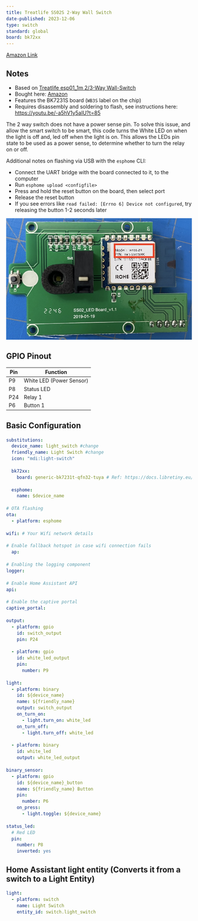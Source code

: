 ```yaml
---
title: Treatlife SS02S 2-Way Wall Switch
date-published: 2023-12-06
type: switch
standard: global
board: bk72xx
---
```

[Amazon Link](https://amzn.to/3NhW7EX)

## Notes

* Based on [Treatlife esp01_1m 2/3-Way Wall-Switch](../Treatlife-Wall-Switch)
* Bought here: [Amazon](https://amzn.to/3NhW7EX)
* Features the BK7231S board (`WB3S` label on the chip)
* Requires disassembly and soldering to flash, see instructions here: <https://youtu.be/-a5hV1y5aIU?t=85>

The 2 way switch does not have a power sense pin. To solve this issue, and allow the smart switch to be smart, this code turns the White LED on when the light is off and, led off when the light is on. This allows the LEDs pin state to be used as a power sense, to determine whether to turn the relay on or off.

Additional notes on flashing via USB with the `esphome` CLI:

* Connect the UART bridge with the board connected to it, to the computer
* Run `esphome upload <configfile>`
* Press and hold the reset button on the board, then select port
* Release the reset button
* If you see errors like `read failed: [Errno 6] Device not configured`, try releasing the button 1-2 seconds later

![BK7231S](BK7231S.jpg "BK7231S, aka WB3S board")

## GPIO Pinout

| Pin | Function                              |
|-----|---------------------------------------|
| P9  | White LED (Power Sensor)              |
| P8  | Status LED                            |
| P24 | Relay 1                               |
| P6  | Button 1                              |

## Basic Configuration

```yaml
substitutions:
  device_name: light_switch #change
  friendly_name: Light Switch #change
  icon: "mdi:light-switch"

  bk72xx:
    board: generic-bk7231t-qfn32-tuya # Ref: https://docs.libretiny.eu/boards/generic-bk7231t-qfn32-tuya/

  esphome:
    name: $device_name
    
# OTA flashing
ota:
  - platform: esphome

wifi: # Your Wifi network details
  
# Enable fallback hotspot in case wifi connection fails  
  ap:

# Enabling the logging component
logger:

# Enable Home Assistant API
api:

# Enable the captive portal
captive_portal:

output:
  - platform: gpio
    id: switch_output
    pin: P24

  - platform: gpio
    id: white_led_output
    pin:
      number: P9

light:
  - platform: binary
    id: ${device_name}
    name: ${friendly_name}
    output: switch_output
    on_turn_on:
      - light.turn_on: white_led
    on_turn_off:
      - light.turn_off: white_led

  - platform: binary
    id: white_led
    output: white_led_output

binary_sensor:
  - platform: gpio
    id: ${device_name}_button
    name: ${friendly_name} Button
    pin:
      number: P6
    on_press:
      - light.toggle: ${device_name}

status_led:
  # Red LED
  pin:
    number: P8
    inverted: yes
```

## Home Assistant light entity (Converts it from a switch to a Light Entity)

```yaml
light:
  - platform: switch
    name: Light Switch
    entity_id: switch.light_switch
```

